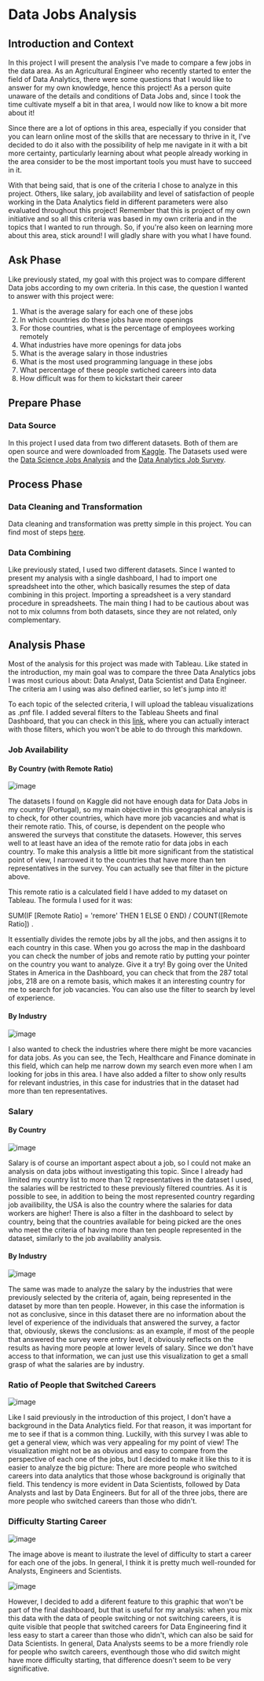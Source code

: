 # Data Jobs Analysis

## Introduction and Context
In this project I will present the analysis I've made to compare a few jobs in the data area. As an Agricultural Engineer who recently started to enter the field of Data Analytics, there were some questions that I would like to answer for my own knowledge, hence this project! As a person quite unaware of the details and conditions of Data Jobs and, since I took the time cultivate myself a bit in that area, I would now like to know a bit more about it!

Since there are a lot of options in this area, especially if you consider that you can learn online most of the skills that are necessary to thrive in it, I've decided to do it also with the possibility of help me navigate in it with a bit more certainty, particularly learning about what people already working in the area consider to be the most important tools you must have to succeed in it.

With that being said, that is one of the criteria I chose to analyze in this project. Others, like salary, job availability and level of satisfaction of people working in the Data Analytics field in different parameters were also evaluated throughout this project! Remember that this is project of my own initiative and so all this criteria was based in my own criteria and in the topics that I wanted to run through. So, if you're also keen on learning more about this area, stick around! I will gladly share with you what I have found.

## Ask Phase
Like previously stated, my goal with this project was to compare different Data jobs according to my own criteria. In this case, the question I wanted to answer with this project were:

1. What is the average salary for each one of these jobs
2. In which countries do these jobs have more openings
3. For those countries, what is the percentage of employees working remotely
4. What industries have more openings for data jobs
5. What is the average salary in those industries
6. What is the most used programming language in these jobs
7. What percentage of these people swtiched careers into data
8. How difficult was for them to kickstart their career

## Prepare Phase

### Data Source
In this project I used data from two different datasets. Both of them are open source and were downloaded from [Kaggle](https://www.kaggle.com/). The Datasets used were the [Data Science Jobs Analysis](https://www.kaggle.com/datasets/niyalthakkar/data-science-jobs-analysis) and the [Data Analytics Job Survey](https://www.kaggle.com/datasets/yaruunknownu/job-survey).

## Process Phase

### Data Cleaning and Transformation
Data cleaning and transformation was pretty simple in this project. You can find most of steps [here](https://github.com/JJLaRocha/JJLaRocha/blob/main/Projects/Data%20Jobs%20Analysis/Data%20Cleaning%20and%20Transformation.md).

### Data Combining
Like previously stated, I used two different datasets. Since I wanted to present my analysis with a single dashboard, I had to import one spreadsheet into the other, which basically resumes the step of data combining in this project. Importing a spreadsheet is a very standard procedure in spreadsheets. The main thing I had to be cautious about was not to mix columns from both datasets, since they are not related, only complementary.

## Analysis Phase
Most of the analysis for this project was made with Tableau. Like stated in the introduction, my main goal was to compare the three Data Analytics jobs I was most curious about: Data Analyst, Data Scientist and Data Engineer. The criteria am I using was also defined earlier, so let's jump into it!

To each topic of the selected criteria, I will upload the tableau visualizations as .pnf file. I added several filters to the Tableau Sheets and final Dashboard, that you can check in this [link](https://public.tableau.com/app/profile/joao.rocha3459/viz/DataJobsCountry/Painel2?publish=yes), where you can actually interact with those filters, which you won't be able to do through this markdown.

### Job Availability

#### By Country (with Remote Ratio)

![image](https://github.com/JJLaRocha/JJLaRocha/blob/main/Projects/Data%20Jobs%20Analysis/Images/jobs%20availability.png)

The datasets I found on Kaggle did not have enough data for Data Jobs in my country (Portugal), so my main objective in this geographical analysis is to check, for other countries, which have more job vacancies and what is their remote ratio. This, of course, is dependent on the people who answered the surveys that constitute the datasets. However, this serves well to at least have an idea of the remote ratio for data jobs in each country. To  make this analysis a little bit more significant from the statistical point of view, I narrowed it to the countries that have more than ten representatives in the survey. You can actually see that filter in the picture above.

This remote ratio is a calculated field I have added to my dataset on Tableau. The formula I used for it was:

SUM(IF [Remote Ratio] = 'remore' THEN 1 ELSE 0 END) / COUNT([Remote Ratio]) .

It essentially divides the remote jobs by all the jobs, and then assigns it to each country in this case. When you go across the map in the dashboard you can check the number of jobs and remote ratio by putting your pointer on the country you want to analyze. Give it a try! By going over the United States in America in the Dashboard, you can check that from the 287 total jobs, 218 are on a remote basis, which makes it an interesting country for me to search for job vacancies. You can also use the filter to search by level of experience.

#### By Industry

![image](https://github.com/JJLaRocha/JJLaRocha/blob/main/Projects/Data%20Jobs%20Analysis/Images/Jobs%20by%20Industry.png)

I also wanted to check the industries where there might be more vacancies for data jobs. As you can see, the Tech, Healthcare and Finance dominate in this field, which can help me narrow down my search even more when I am looking for jobs in this area. I have also added a filter to show only results for relevant industries, in this case for industries that in the dataset had more than ten representatives.

### Salary

#### By Country

![image](https://github.com/JJLaRocha/JJLaRocha/blob/main/Projects/Data%20Jobs%20Analysis/Images/Salary%20Country.png)

Salary is of course an important aspect about a job, so I could not make an analysis on data jobs without investigating this topic. Since I already had limited my country list to more than 12 representatives in the dataset I used, the salaries will be restricted to these previously filtered countries. As it is possible to see, in addition to being the most represented country regarding job availibility, the USA is also the country where the salaries for data workers are higher!
There is also a filter in the dashboard to select by country, being that the countries available for being picked are the ones who meet the criteria of having more than ten people represented in the dataset, similarly to the job availability analysis.

#### By Industry

![image](https://github.com/JJLaRocha/JJLaRocha/blob/main/Projects/Data%20Jobs%20Analysis/Images/Salary%20by%20Industry.png)

The same was made to analyze the salary by the industries that were previously selected by the criteria of, again, being represented in the dataset by more than ten people. However, in this case the information is not as conclusive, since in this dataset there are no information about the level of experience of the individuals that answered the survey, a factor that, obviously, skews the conclusions: as an example, if most of the people that answered the survey were entry level, it obviously reflects on the results as having more people at lower levels of salary. Since we don't have access to that information, we can just use this visualization to get a small grasp of what the salaries are by industry.

### Ratio of People that Switched Careers

![image](https://github.com/JJLaRocha/JJLaRocha/blob/main/Projects/Data%20Jobs%20Analysis/Images/switch.png)

Like I said previously in the introduction of this project, I don't have a background in the Data Analytics field. For that reason, it was important for me to see if that is a common thing. Luckilly, with this survey I was able to get a general view, which was very appealing for my point of view! The visualization might not be as obvious and easy to compare from the perspective of each one of the jobs, but I decided to make it like this to it is easier to analyze the big picture: There are more people who switched careers into data analytics that those whose background is originally that field. This tendency is more evident in Data Scientists, followed by Data Analysts and last by Data Engineers. But for all of the three jobs, there are more people who switched careers than those who didn't.

### Difficulty Starting Career

![image](https://github.com/JJLaRocha/JJLaRocha/blob/main/Projects/Data%20Jobs%20Analysis/Images/Difficulty%20Start.png)

The image above is meant to ilustrate the level of difficulty to start a career for each one of the jobs. In general, I think it is pretty much well-rounded for Analysts, Engineers and Scientists.

![image](https://github.com/JJLaRocha/JJLaRocha/blob/main/Projects/Data%20Jobs%20Analysis/Images/difficulty%20switch.png)

However, I decided to add a diferent feature to this graphic that won't be part of the final dashboard, but that is useful for my analysis: when you mix this data with the data of people switching or not switching careers, it is quite visible that people that switched careers for Data Engineering find it less easy to start a career than those who didn't, which can also be said for Data Scientists. In general, Data Analysts seems to be a more friendly role for people who switch careers, eventhough those who did switch might have more difficulty starting, that difference doesn't seem to be very significative.









